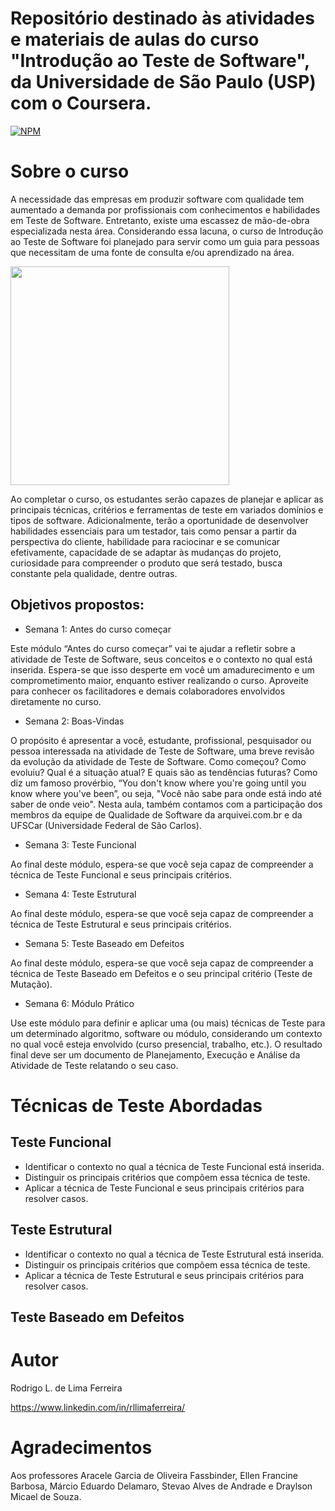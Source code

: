 # Repositório destinado às atividades e materiais de aulas do curso "Introdução ao Teste de Software", da Universidade de São Paulo (USP) com o Coursera.

[![NPM](https://img.shields.io/badge/license-GPL-blue)](https://github.com/rllimaferreira/Teste_de_Software_USP/blob/main/LICENSE) 

# Sobre o curso

A necessidade das empresas em produzir software com qualidade tem aumentado a demanda por profissionais com conhecimentos e habilidades em Teste de Software. Entretanto, existe uma escassez de mão-de-obra especializada nesta área. Considerando essa lacuna, o curso de Introdução ao Teste de Software foi planejado para servir como um guia para pessoas que necessitam de uma fonte de consulta e/ou aprendizado na área.

<img src="https://i.postimg.cc/fyBChyyg/usp-logo.jpg" width="350" style="max-width: 100%;">

Ao completar o curso, os estudantes serão capazes de planejar e aplicar as principais técnicas, critérios e ferramentas de teste em variados domínios e tipos de software. Adicionalmente, terão a oportunidade de desenvolver habilidades essenciais para um testador, tais como pensar a partir da perspectiva do cliente, habilidade para raciocinar e se comunicar efetivamente, capacidade de se adaptar às mudanças do projeto, curiosidade para compreender o produto que será testado, busca constante pela qualidade, dentre outras.

## Objetivos propostos:
- Semana 1: Antes do curso começar

Este módulo “Antes do curso começar” vai te ajudar a refletir sobre a atividade de Teste de Software, seus conceitos e o contexto no qual está inserida. Espera-se que isso desperte em você um amadurecimento e um comprometimento maior, enquanto estiver realizando o curso. Aproveite para conhecer os facilitadores e demais colaboradores envolvidos diretamente no curso.

- Semana 2: Boas-Vindas

O propósito é apresentar a você, estudante, profissional, pesquisador ou pessoa interessada na atividade de Teste de Software, uma breve revisão da evolução da atividade de Teste de Software. Como começou? Como evoluiu? Qual é a situação atual? E quais são as tendências futuras? Como diz um famoso provérbio, “You don't know where you're going until you know where you've been”, ou seja, "Você não sabe para onde está indo até saber de onde veio". Nesta aula, também contamos com a participação dos membros da equipe de Qualidade de Software da arquivei.com.br e da UFSCar (Universidade Federal de São Carlos).

- Semana 3: Teste Funcional

Ao final deste módulo, espera-se que você seja capaz de compreender a técnica de Teste Funcional e seus principais critérios.

- Semana 4: Teste Estrutural

Ao final deste módulo, espera-se que você seja capaz de compreender a técnica de Teste Estrutural e seus principais critérios.

- Semana 5: Teste Baseado em Defeitos

Ao final deste módulo, espera-se que você seja capaz de compreender a técnica de Teste Baseado em Defeitos e o seu principal critério (Teste de Mutação).

- Semana 6: Módulo Prático
 
Use este módulo para definir e aplicar uma (ou mais) técnicas de Teste para um determinado algoritmo, software ou módulo, considerando um contexto no qual você esteja envolvido (curso presencial, trabalho, etc.). O resultado final deve ser um documento de Planejamento, Execução e Análise da Atividade de Teste relatando o seu caso.

# Técnicas de Teste Abordadas

## Teste Funcional
- Identificar o contexto no qual a técnica de Teste Funcional está inserida.
- Distinguir os principais critérios que compõem essa técnica de teste.
- Aplicar a técnica de Teste Funcional e seus principais critérios para resolver casos.

## Teste Estrutural
- Identificar o contexto no qual a técnica de Teste Estrutural está inserida.
- Distinguir os principais critérios que compõem essa técnica de teste.
- Aplicar a técnica de Teste Estrutural e seus principais critérios para resolver casos.

## Teste Baseado em Defeitos

# Autor

Rodrigo L. de Lima Ferreira

https://www.linkedin.com/in/rllimaferreira/

# Agradecimentos

Aos professores Aracele Garcia de Oliveira Fassbinder, Ellen Francine Barbosa, Márcio Eduardo Delamaro, Stevao Alves de Andrade e Draylson Micael de Souza.
